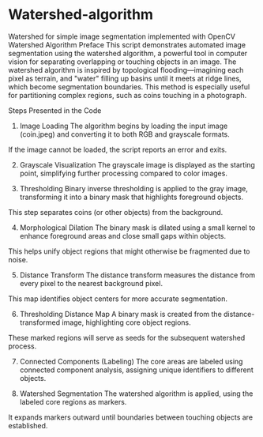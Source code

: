 # Watershed-algorithm
Watershed for simple image segmentation implemented with OpenCV
Watershed Algorithm Preface
This script demonstrates automated image segmentation using the watershed algorithm, a powerful tool in computer vision for separating overlapping or touching objects in an image. The watershed algorithm is inspired by topological flooding—imagining each pixel as terrain, and "water" filling up basins until it meets at ridge lines, which become segmentation boundaries. This method is especially useful for partitioning complex regions, such as coins touching in a photograph.

Steps Presented in the Code
1. Image Loading
The algorithm begins by loading the input image (coin.jpeg) and converting it to both RGB and grayscale formats.

If the image cannot be loaded, the script reports an error and exits.

2. Grayscale Visualization
The grayscale image is displayed as the starting point, simplifying further processing compared to color images.

3. Thresholding
Binary inverse thresholding is applied to the gray image, transforming it into a binary mask that highlights foreground objects.

This step separates coins (or other objects) from the background.

4. Morphological Dilation
The binary mask is dilated using a small kernel to enhance foreground areas and close small gaps within objects.

This helps unify object regions that might otherwise be fragmented due to noise.

5. Distance Transform
The distance transform measures the distance from every pixel to the nearest background pixel.

This map identifies object centers for more accurate segmentation.

6. Thresholding Distance Map
A binary mask is created from the distance-transformed image, highlighting core object regions.

These marked regions will serve as seeds for the subsequent watershed process.

7. Connected Components (Labeling)
The core areas are labeled using connected component analysis, assigning unique identifiers to different objects.

8. Watershed Segmentation
The watershed algorithm is applied, using the labeled core regions as markers.

It expands markers outward until boundaries between touching objects are established.

